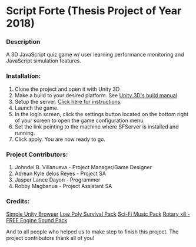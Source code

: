 # Script Forte (Thesis Project of Year 2018)

### Description
A 3D JavaScript quiz game w/ user learning performance monitoring and JavaScript simulation features.

### Installation:
1. Clone the project and open it with Unity 3D
2. Make a build to your desired platform. See [Unity 3D's build manual](https://docs.unity3d.com/Manual/PublishingBuilds.html)
3. Setup the server. [Click here for instructions](https://github.com/skildfrix/SFServer).
4. Launch the game.
5. In the login screen, click the settings button located on the bottom right of your screen to open the game configuration menu.
6. Set the link pointing to the machine where SFServer is installed and running.
7. Click apply. You are now ready to go.

### Project Contributors:
1. Johndel B. Villanueva - Project Manager/Game Designer
2. Adrean Kyle delos Reyes - Project SA
3. Jasper Lance Dayon - Programmer
4. Robby Magbanua - Project Assistant SA


### Credits:
[Simple Unity Browser](https://bitbucket.org/vitaly_chashin/simpleunitybrowser/src/default/)
[Low Poly Survival Pack](https://assetstore.unity.com/packages/3d/props/lowpoly-survival-pack-137336)
[Sci-Fi Music Pack](https://assetstore.unity.com/packages/audio/music/electronic/sci-fi-music-loops-pack-120186)
[Rotary x8 - FREE Engine Sound Pack](https://assetstore.unity.com/packages/audio/sound-fx/transportation/rotary-x8-free-engine-sound-pack-106119)

And to all people who helped us to make step to finish this project. The project contributors thank all of you!

